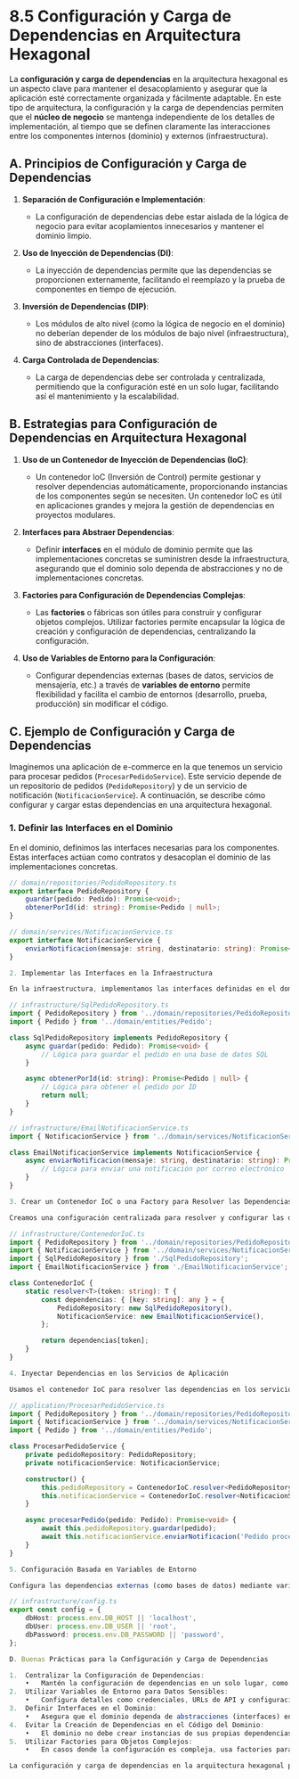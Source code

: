 # 8.5 Configuración y Carga de Dependencias en Arquitectura Hexagonal

La **configuración y carga de dependencias** en la arquitectura hexagonal es un aspecto clave para mantener el desacoplamiento y asegurar que la aplicación esté correctamente organizada y fácilmente adaptable. En este tipo de arquitectura, la configuración y la carga de dependencias permiten que el **núcleo de negocio** se mantenga independiente de los detalles de implementación, al tiempo que se definen claramente las interacciones entre los componentes internos (dominio) y externos (infraestructura).

## A. Principios de Configuración y Carga de Dependencias

1. **Separación de Configuración e Implementación**:

   - La configuración de dependencias debe estar aislada de la lógica de negocio para evitar acoplamientos innecesarios y mantener el dominio limpio.

2. **Uso de Inyección de Dependencias (DI)**:

   - La inyección de dependencias permite que las dependencias se proporcionen externamente, facilitando el reemplazo y la prueba de componentes en tiempo de ejecución.

3. **Inversión de Dependencias (DIP)**:

   - Los módulos de alto nivel (como la lógica de negocio en el dominio) no deberían depender de los módulos de bajo nivel (infraestructura), sino de abstracciones (interfaces).

4. **Carga Controlada de Dependencias**:
   - La carga de dependencias debe ser controlada y centralizada, permitiendo que la configuración esté en un solo lugar, facilitando así el mantenimiento y la escalabilidad.

## B. Estrategias para Configuración de Dependencias en Arquitectura Hexagonal

1. **Uso de un Contenedor de Inyección de Dependencias (IoC)**:

   - Un contenedor IoC (Inversión de Control) permite gestionar y resolver dependencias automáticamente, proporcionando instancias de los componentes según se necesiten. Un contenedor IoC es útil en aplicaciones grandes y mejora la gestión de dependencias en proyectos modulares.

2. **Interfaces para Abstraer Dependencias**:

   - Definir **interfaces** en el módulo de dominio permite que las implementaciones concretas se suministren desde la infraestructura, asegurando que el dominio solo dependa de abstracciones y no de implementaciones concretas.

3. **Factories para Configuración de Dependencias Complejas**:

   - Las **factories** o fábricas son útiles para construir y configurar objetos complejos. Utilizar factories permite encapsular la lógica de creación y configuración de dependencias, centralizando la configuración.

4. **Uso de Variables de Entorno para la Configuración**:
   - Configurar dependencias externas (bases de datos, servicios de mensajería, etc.) a través de **variables de entorno** permite flexibilidad y facilita el cambio de entornos (desarrollo, prueba, producción) sin modificar el código.

## C. Ejemplo de Configuración y Carga de Dependencias

Imaginemos una aplicación de e-commerce en la que tenemos un servicio para procesar pedidos (`ProcesarPedidoService`). Este servicio depende de un repositorio de pedidos (`PedidoRepository`) y de un servicio de notificación (`NotificacionService`). A continuación, se describe cómo configurar y cargar estas dependencias en una arquitectura hexagonal.

### 1. Definir las Interfaces en el Dominio

En el dominio, definimos las interfaces necesarias para los componentes. Estas interfaces actúan como contratos y desacoplan el dominio de las implementaciones concretas.

```typescript
// domain/repositories/PedidoRepository.ts
export interface PedidoRepository {
    guardar(pedido: Pedido): Promise<void>;
    obtenerPorId(id: string): Promise<Pedido | null>;
}

// domain/services/NotificacionService.ts
export interface NotificacionService {
    enviarNotificacion(mensaje: string, destinatario: string): Promise<void>;
}

2. Implementar las Interfaces en la Infraestructura

En la infraestructura, implementamos las interfaces definidas en el dominio. Por ejemplo, SqlPedidoRepository y EmailNotificacionService como implementaciones concretas de las interfaces.

// infrastructure/SqlPedidoRepository.ts
import { PedidoRepository } from '../domain/repositories/PedidoRepository';
import { Pedido } from '../domain/entities/Pedido';

class SqlPedidoRepository implements PedidoRepository {
    async guardar(pedido: Pedido): Promise<void> {
        // Lógica para guardar el pedido en una base de datos SQL
    }

    async obtenerPorId(id: string): Promise<Pedido | null> {
        // Lógica para obtener el pedido por ID
        return null;
    }
}

// infrastructure/EmailNotificacionService.ts
import { NotificacionService } from '../domain/services/NotificacionService';

class EmailNotificacionService implements NotificacionService {
    async enviarNotificacion(mensaje: string, destinatario: string): Promise<void> {
        // Lógica para enviar una notificación por correo electrónico
    }
}

3. Crear un Contenedor IoC o una Factory para Resolver las Dependencias

Creamos una configuración centralizada para resolver y configurar las dependencias. Esto puede lograrse mediante un contenedor IoC o una función factory.

// infrastructure/ContenedorIoC.ts
import { PedidoRepository } from '../domain/repositories/PedidoRepository';
import { NotificacionService } from '../domain/services/NotificacionService';
import { SqlPedidoRepository } from './SqlPedidoRepository';
import { EmailNotificacionService } from './EmailNotificacionService';

class ContenedorIoC {
    static resolver<T>(token: string): T {
        const dependencias: { [key: string]: any } = {
            PedidoRepository: new SqlPedidoRepository(),
            NotificacionService: new EmailNotificacionService(),
        };

        return dependencias[token];
    }
}

4. Inyectar Dependencias en los Servicios de Aplicación

Usamos el contenedor IoC para resolver las dependencias en los servicios de aplicación, lo que mantiene el código desacoplado de las implementaciones específicas de infraestructura.

// application/ProcesarPedidoService.ts
import { PedidoRepository } from '../domain/repositories/PedidoRepository';
import { NotificacionService } from '../domain/services/NotificacionService';
import { Pedido } from '../domain/entities/Pedido';

class ProcesarPedidoService {
    private pedidoRepository: PedidoRepository;
    private notificacionService: NotificacionService;

    constructor() {
        this.pedidoRepository = ContenedorIoC.resolver<PedidoRepository>('PedidoRepository');
        this.notificacionService = ContenedorIoC.resolver<NotificacionService>('NotificacionService');
    }

    async procesarPedido(pedido: Pedido): Promise<void> {
        await this.pedidoRepository.guardar(pedido);
        await this.notificacionService.enviarNotificacion('Pedido procesado', 'cliente@example.com');
    }
}

5. Configuración Basada en Variables de Entorno

Configura las dependencias externas (como bases de datos) mediante variables de entorno para facilitar la adaptación a diferentes entornos.

// infrastructure/config.ts
export const config = {
    dbHost: process.env.DB_HOST || 'localhost',
    dbUser: process.env.DB_USER || 'root',
    dbPassword: process.env.DB_PASSWORD || 'password',
};

D. Buenas Prácticas para la Configuración y Carga de Dependencias

1.	Centralizar la Configuración de Dependencias:
	•	Mantén la configuración de dependencias en un solo lugar, como un archivo de configuración o un contenedor IoC, para facilitar el mantenimiento y la modificación en caso de cambios.
2.	Utilizar Variables de Entorno para Datos Sensibles:
	•	Configura detalles como credenciales, URLs de API y configuraciones de bases de datos a través de variables de entorno para mantener la seguridad y adaptabilidad.
3.	Definir Interfaces en el Dominio:
	•	Asegura que el dominio dependa de abstracciones (interfaces) en lugar de implementaciones concretas, permitiendo un diseño flexible que facilita el reemplazo de dependencias.
4.	Evitar la Creación de Dependencias en el Código del Dominio:
	•	El dominio no debe crear instancias de sus propias dependencias. En su lugar, utiliza la inyección de dependencias para que el contenedor o una factory las proporcione.
5.	Utilizar Factories para Objetos Complejos:
	•	En casos donde la configuración es compleja, usa factories para encapsular la lógica de creación y configuración de objetos, manteniendo el dominio limpio y enfocado en la lógica de negocio.

La configuración y carga de dependencias en la arquitectura hexagonal permiten que el sistema permanezca modular y desacoplado. Al emplear contenedores IoC, factories, interfaces y variables de entorno, se consigue una aplicación flexible, en la cual la lógica de negocio permanece independiente de las implementaciones técnicas, facilitando la evolución y mantenimiento del sistema.

```

